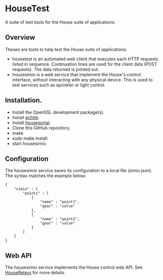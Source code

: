 # HouseTest
A suite of test tools for the House suite of applications.

## Overview

Theses are tools to help test the House suite of applications:

* housetest is an automated web client that executes each HTTP requests listed in sequence. Continuation lines are used for the client data (POST requests). The data returned is printed out.
* housesimio is a web service that implement the House's control interface, without interacting with any physical device. This is used to test services such as sprinkler or light control.

## Installation.

* Install the OpenSSL development package(s).
* Install [echttp](https://github.com/pascal-fb-martin/echttp).
* Install [houseportal](https://github.com/pascal-fb-martin/houseportal).
* Clone this GitHub repository.
* make
* sudo make install
* start housesimio.

## Configuration

The housesimio service saves its configuration to a local file (simio.json). The syntax matches the example below:
```
{
    "simio" : {
        "points" : [
            {
                "name" : "point1",
                "gear" : "valve"
            },
            {
                "name" : "point2",
                "gear" : "valve"
            }
        ]
    }
}
```

## Web API

The housesimio service implements the House control web API. See [HouseRelays](https://github.com/pascal-fb-martin/houserelays) for more details.

